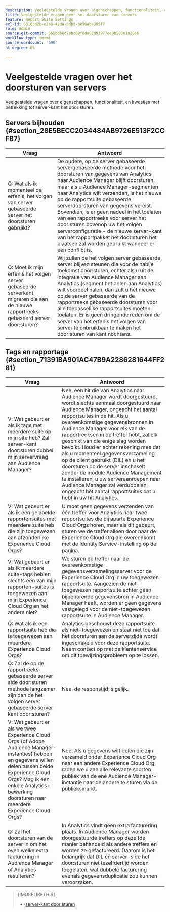 ```yaml
---
description: Veelgestelde vragen over eigenschappen, functionaliteit, en kwesties met betrekking tot server-kant het door:sturen.
title: Veelgestelde vragen over het doorsturen van servers
feature: Report Suite Settings
exl-id: 63103d2b-e2e8-42da-bdbd-be90abe305f7
role: Admin
source-git-commit: 665bd68d7ebc08f0da02d93977ee0b583e1a28e6
workflow-type: tm+mt
source-wordcount: '690'
ht-degree: 0%

---
```


# Veelgestelde vragen over het doorsturen van servers

Veelgestelde vragen over eigenschappen, functionaliteit, en kwesties met betrekking tot server-kant het door:sturen.

## Servers bijhouden {#section_28E5BECC2034484AB9726E513F2CCFB7}

| Vraag | Antwoord |
|--- |--- |
| Q: Wat als ik momenteel de erfenis, het volgen van server gebaseerde server het door:sturen gebruikt? | De oudere, op de server gebaseerde servergebaseerde methode voor het doorsturen van gegevens van Analytics naar Audience Manager blijft doorsturen, maar als u Audience Manager-segmenten naar Analytics wilt verzenden, is het nieuwe op de rapportsuite gebaseerde serverdoorsturen van gegevens vereist. Bovendien, is er geen nadeel in het toelaten van een rapportreeks voor server het door:sturen bovenop uw het volgen serverconfiguratie - de nieuwe server-kant van het rapportpakket het door:sturen het plaatsen zal worden gebruikt wanneer er een conflict is. |
| Q: Moet ik mijn erfenis het volgen server gebaseerde serverkant migreren die aan de nieuwe rapportreeks gebaseerd server door:sturen? | Wij zullen de het volgen server gebaseerde server blijven steunen die voor de nabije toekomst door:sturen, echter als u uit de integratie van Audience Manager aan Analytics (segment het delen aan Analytics) wilt voordeel halen, dan zult u het nieuwe op de server gebaseerde van de rapportreeks gebaseerde doorsturen voor alle toepasselijke rapportsuites moeten toelaten. Er is geen dringende reden om de server van het erfenis het volgen van server te onbruikbaar te maken het door:sturen van kant nochtans. |

## Tags en rapportage {#section_71391BA901AC47B9A2286281644FF281}

| Vraag | Antwoord |
|--- |--- |
| V: Wat gebeurt er als ik tags met meerdere suite op mijn site heb? Zal server-kant door:sturen dubbel mijn servervraag aan Audience Manager? | Nee, een hit die van Analytics naar Audience Manager wordt doorgestuurd, wordt slechts eenmaal doorgestuurd naar Audience Manager, ongeacht het aantal rapportsuites in de hit. Als u overeenkomstige gegevensbronnen in Audience Manager voor elk van de rapportreeksen in de treffer hebt, zal elk geschikt van die enige slag worden bevolkt.  Houd er echter rekening mee dat als u momenteel gegevensverzameling op de client gebruikt (DIL) en u het doorsturen op de server inschakelt zonder de module Audience Management te installeren, u uw serveraanroepen naar Audience Manager zal verdubbelen, ongeacht het aantal rapportsuites dat u hebt in uw hit Analytics. |
| V: Wat gebeurt er als ik een gelabelde rapportensuites met meerdere suite heb die zijn toegewezen aan afzonderlijke Experience Cloud Orgs? | U moet geen gegevens verzenden van één treffer voor Analytics naar twee rapportsuites die bij aparte Experience Cloud Orgs horen, maar als dit gebeurt, sturen we de treffer alleen door naar de Experience Cloud Org die overeenkomt met de Identity Service-instelling op de pagina. |
| V: Wat gebeurt er als ik meerdere suite-tags heb en slechts een van mijn rapporten-suites is toegewezen aan mijn Experience Cloud Org en het andere niet? | We sturen de treffer naar de overeenkomstige gegevensverzamelingsserver voor de Experience Cloud Org in uw toegewezen rapportsuite. Aangezien de niet-toegewezen rapportsuite echter geen bijbehorende gegevensbron in Audience Manager heeft, worden er geen gegevens vastgelegd voor de niet-toegewezen rapportsuite in Audience Manager. |
| Q: Wat als ik een rapportsuite heb die is toegewezen aan meerdere Experience Cloud Orgs? | Analytics beschouwt deze rapportsuite als niet-toegewezen en staat niet toe dat het doorsturen aan de serverzijde wordt ingeschakeld voor deze rapportsuite. Neem contact op met de klantenservice om dit toewijzingsprobleem op te lossen. |
| Q: Zal de op de rapportreeks gebaseerde server side door:sturen methode langzamer zijn dan de het volgen server gebaseerde server kant door:sturen? | Nee, de responstijd is gelijk. |
| V: Wat gebeurt er als we twee Experience Cloud Orgs (of Adobe Audience Manager-instanties) hebben en gegevens willen delen tussen beide Experience Cloud Orgs? Mag ik een enkele Analytics-bewerking doorsturen naar meerdere Experience Cloud Orgs? | Nee. Als u gegevens wilt delen die zijn verzameld onder Experience Cloud Org naar een andere Experience Cloud Org, raden we u aan alle relevante soorten publiek van de ene Audience Manager-instantie naar de andere te sturen via de publieksmarkt. |
| Q: Zal het door:sturen van de server in om het even welke extra facturering in Audience Manager of Analytics resulteren? | In Analytics vindt geen extra facturering plaats. In Audience Manager worden doorgestuurde treffers op dezelfde manier behandeld als andere treffers en worden ze gefactureerd.  Daarom is het belangrijk dat DIL en server-side het door:sturen niet tezelfdertijd worden toegelaten, wat dubbele facturering evenals gegevensduplicatie zou kunnen veroorzaken. |

>[!MORELIKETHIS]
>
>* [ server-kant door:sturen ](/help/admin/admin/c-manage-report-suites/c-edit-report-suites/general/c-server-side-forwarding/ssf.md)
